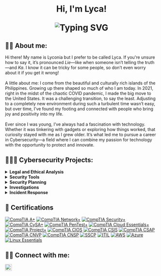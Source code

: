 <h1 align="center">Hi, I'm Lyca!<br/>
<p align="center">
  <img src="https://readme-typing-svg.demolab.com?font=Fira+Code&pause=1000&color=22D3EE&center=true&vCenter=true&width=435&lines=Security+Enthusiast;Lifelong+Learner;Cybersecurity+Professional" alt="Typing SVG"/>
</p>


<h2> 👋🏻 About me:</h2>

Hi there! My name is Lyconia but I prefer to be called Lyca. If you're unsure how to say it, it’s pronounced <i>Lie</i>—like when someone isn’t telling the truth—and <i>Ka</i>. I know it can be tricky for some people, so don’t even worry about it if you get it wrong! <br/><br/>A little about me: I come from the beautiful and culturally rich islands of the Philippines. Growing up there shaped so much of who I am today. In 2021, right in the midst of the chaotic COVID pandemic, I made the big move to the United States. It was a challenging transition, to say the least. Adjusting to a completely new environment during such a turbulent time wasn’t easy, but over time, I’ve found my footing and connected with people who bring joy and positivity into my life. <br/><br/>Ever since I was young, I’ve always had a fascination with technology. Whether it was tinkering with gadgets or exploring how things worked, that curiosity stayed with me as I grew older. It’s what led me to pursue a career in Cybersecurity—a field where I can combine my passion for technology with the opportunity to protect and innovate.

<h2>👩🏻‍💻 Cybersecurity Projects:</h2>

<details>
  <summary><b>Legal and Ethical Analysis</b></summary>
  <ul>
    <li><a href="https://github.com/lycaleynes/Legal-Analysis" target="_blank">Legal Analysis</a> - Ensured compliance, reduced threats, and created disaster recovery plans.</li> 
    <li><a href="https://github.com/lycaleynes/Ethics-and-Cybersecurity" target="_blank">Ethics and Cybersecurity</a> - Analyzed ethical security issues and created a training plan to raise awareness and prevent risks.</li>
  </ul>
</details>

<details>
  <summary><b>Security Tools</b></summary>
  <ul>
    <li><a href="https://github.com/lycaleynes/Nmap" target="_blank">Nmap</a></li>
    <li><a href="https://github.com/lycaleynes/Wireshark" target="_blank">Wireshark</a></li>
    <li><a href="https://github.com/lycaleynes/Splunk" target="_blank">Splunk</a></li>
    <li><a href="https://github.com/lycaleynes/Nessus" target="_blank">Nessus</a></li>
    <li><a href="https://github.com/lycaleynes/Forensic-Investigation" target="_blank">Autopsy</a></li>
  </ul>
</details>

<details>
  <summary><b>Security Planning</b></summary>
  <ul>
    <li><a href="https://github.com/lycaleynes/WLAN-and-Mobile-Security-Plan" target="_blank">WLAN and Mobile Security Plan</a></li>
  </ul>
</details>

<details>
  <summary><b>Investigations</b></summary>
  <ul>
    <li><a href="https://github.com/lycaleynes/Investigative-Plan-of-Action" target="_blank">Investigative Plan of Action</a></li>
  </ul>
</details>

<details>
  <summary><b>Incident Response</b></summary>
  <ul>
    <li><a href="https://github.com/lycaleynes/Analysis-Response" target="_blank">Analysis Response</a></li>
  </ul>
</details>
 
<h2>📄 Certifications</h2>

[![CompTIA A+](https://img.shields.io/badge/CompTIA-A+-B31B1B?style=for-the-badge)](https://www.credly.com/badges/58589332-186f-4925-b703-bd7ffe4e9d16)
[![CompTIA Network+](https://img.shields.io/badge/CompTIA-Network+-B31B1B?style=for-the-badge)](https://www.credly.com/badges/2ec93ab1-d3a3-403e-a585-c61b520d50f6)
[![CompTIA Security+](https://img.shields.io/badge/CompTIA-Security+-B31B1B?style=for-the-badge)](https://www.credly.com/badges/efb5f21d-3462-4c4f-b407-8ba94155b732)
[![CompTIA CySA+](https://img.shields.io/badge/CompTIA-CySA+-B31B1B?style=for-the-badge)](https://www.credly.com/badges/572c23cd-b62c-463e-942b-10195d8eb1eb)
[![CompTIA PenTest+](https://img.shields.io/badge/CompTIA-PenTest+-B31B1B?style=for-the-badge)](https://www.credly.com/badges/8ca9ee59-c007-43d7-8ef7-c648a713b905)
[![CompTIA Cloud Essentials+](https://img.shields.io/badge/CompTIA-Cloud_Essentials+-B31B1B?style=for-the-badge)](https://www.credly.com/badges/2ee056d1-6b42-4460-a4ce-6331ddda516e)
[![CompTIA Project+](https://img.shields.io/badge/CompTIA-Project+-B31B1B?style=for-the-badge)](https://www.credly.com/badges/385e0cc9-1b19-4149-a348-b0897595ad7c)
[![CompTIA CIOS](https://img.shields.io/badge/CompTIA-CIOS-B31B1B?style=for-the-badge)](https://www.credly.com/badges/f4ef57f6-521d-4959-b7d0-e9b38596f3b5)
[![CompTIA CSIS](https://img.shields.io/badge/CompTIA-CSIS-B31B1B?style=for-the-badge)](https://www.credly.com/badges/3b1a69de-71be-4cb4-9c55-06557b100c70)
[![CompTIA CSAP](https://img.shields.io/badge/CompTIA-CSAP-B31B1B?style=for-the-badge)](https://www.credly.com/badges/ce656b31-b15a-4bdd-a04a-5e56e10d3188)
[![CompTIA CNVP](https://img.shields.io/badge/CompTIA-CNVP-B31B1B?style=for-the-badge)](https://www.credly.com/badges/eeee07f5-375f-4c56-a05f-09e98fde09ff)
[![CompTIA CNSP](https://img.shields.io/badge/CompTIA-CNSP-B31B1B?style=for-the-badge)](https://www.credly.com/badges/e88a9fb5-f07c-444a-a4ac-0ff0a85506ea)
[![SSCP](https://img.shields.io/badge/ISC²-SSCP-008000?style=for-the-badge)](https://www.credly.com/badges/22c578b6-0bce-4d15-95df-5dccc38878bf)
[![ITIL](https://img.shields.io/badge/PeopleCert-ITIL_4_Foundation-A020F0?style=for-the-badge)](https://drive.google.com/file/d/1tSGPxam_jJW32MQVJuok6i7ESY3OPIqF/view)
[![AWS](https://img.shields.io/badge/Amazon-AWS_Certified_Cloud_Practitioner-CC5500?style=for-the-badge)](https://www.credly.com/badges/751248f5-ddf0-4fac-b43f-e4845d6027e3)
[![Azure](https://img.shields.io/badge/Microsoft-Azure_Fundamentals-0089D6?style=for-the-badge)](https://learn.microsoft.com/en-us/users/lyconialeynes-7181/credentials/f1a2a6e8ebffa7c1)
[![Linux Essentials](https://img.shields.io/badge/LPI-Linux_Essentials-FFA000?style=for-the-badge)](https://www.credly.com/badges/22c578b6-0bce-4d15-95df-5dccc38878bf)

<h2> 🤳🏻 Connect with me:</h2>

[<img align="left" alt="JoshMadakor | LinkedIn" width="22px" src="https://i.imgur.com/OQUXwNp.jpeg" />][linkedin]

[linkedin]: https://linkedin.com/in/lycaleynes
